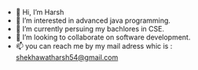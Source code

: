 - 👋 Hi, I’m Harsh
- 👀 I’m interested in advanced java programming.
- 🌱 I’m currently persuing my bachlores in CSE.
- 💞️ I’m looking to collaborate on software development.
- 📫 you can reach me by my mail adress whic is : shekhawatharsh54@gmail.com

<!---
HADES0810/HADES0810 is a ✨ special ✨ repository because its `README.md` (this file) appears on your GitHub profile.
You can click the Preview link to take a look at your changes.
--->

